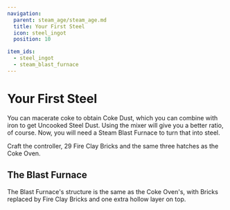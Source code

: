 ```yaml
---
navigation:
  parent: steam_age/steam_age.md
  title: Your First Steel
  icon: steel_ingot
  position: 10

item_ids:
  - steel_ingot
  - steam_blast_furnace
---
```


# Your First Steel

<GameScene zoom="2" interactive={true}>
 <ImportStructure src='../assets/structures/steam_blast_furnace.snbt' />
</GameScene>

You can macerate coke to obtain Coke Dust, which you can combine with iron to get Uncooked Steel Dust. Using the mixer will give you a better ratio, of course. Now, you will need a Steam Blast Furnace to turn that into steel.

Craft the controller, 29 Fire Clay Bricks and the same three hatches as the Coke Oven.

## The Blast Furnace

<Recipe id="modern_industrialization:steam_age/fireclay/steam_blast_furnace" />

The Blast Furnace's structure is the same as the Coke Oven's, with Bricks replaced by Fire Clay Bricks and one extra hollow layer on top.
